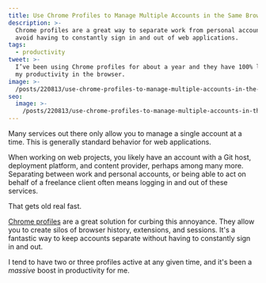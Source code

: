 ```yaml
---
title: Use Chrome Profiles to Manage Multiple Accounts in the Same Browser
description: >-
  Chrome profiles are a great way to separate work from personal accounts and
  avoid having to constantly sign in and out of web applications.
tags:
  - productivity
tweet: >-
  I’ve been using Chrome profiles for about a year and they have 100% leveled-up
  my productivity in the browser.
image: >-
  /posts/220813/use-chrome-profiles-to-manage-multiple-accounts-in-the-same-browser-rJc4V9jO.png
seo:
  image: >-
    /posts/220813/use-chrome-profiles-to-manage-multiple-accounts-in-the-same-browser-ClY6BCww--meta.png
---
```


Many services out there only allow you to manage a single account at a time. This is generally standard behavior for web applications.

When working on web projects, you likely have an account with a Git host, deployment platform, and content provider, perhaps among many more. Separating between work and personal accounts, or being able to act on behalf of a freelance client often means logging in and out of these services.

That gets old real fast.

[Chrome profiles](https://support.google.com/chrome/answer/2364824) are a great solution for curbing this annoyance. They allow you to create silos of browser history, extensions, and sessions. It's a fantastic way to keep accounts separate without having to constantly sign in and out.

I tend to have two or three profiles active at any given time, and it's been a _massive_ boost in productivity for me.
